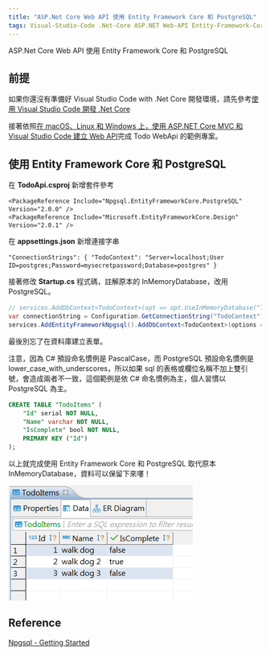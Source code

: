 ```yaml
---
title: "ASP.Net Core Web API 使用 Entity Framework Core 和 PostgreSQL"
tags: Visual-Studio-Code .Net-Core ASP.NET Web-API Entity-Framework-Core PostgreSQL CSharp
---
```


ASP.Net Core Web API 使用 Entity Framework Core 和 PostgreSQL

## 前提

如果你還沒有準備好 Visual Studio Code with .Net Core 開發環境，請先參考[使用 Visual Studio Code 開發 .Net Core](https://twblog.hongjianching.com/2018/01/14/visual-studio-code-with-dotnet-core/)

接著依照[在 macOS、Linux 和 Windows 上，使用 ASP.NET Core MVC 和 Visual Studio Code 建立 Web API](https://docs.microsoft.com/zh-tw/aspnet/core/tutorials/web-api-vsc)完成 Todo WebApi 的範例專案。

## 使用 Entity Framework Core 和 PostgreSQL

在 **TodoApi.csproj** 新增套件參考

```
<PackageReference Include="Npgsql.EntityFrameworkCore.PostgreSQL" Version="2.0.0" />
<PackageReference Include="Microsoft.EntityFrameworkCore.Design" Version="2.0.1" />
```

在 **appsettings.json** 新增連接字串

```
"ConnectionStrings": { "TodoContext": "Server=localhost;User ID=postgres;Password=mysecretpassword;Database=postgres" }
```

接著修改 **Startup.cs** 程式碼，註解原本的 InMemoryDatabase，改用 PostgreSQL。

```csharp
// services.AddDbContext<TodoContext>(opt => opt.UseInMemoryDatabase("TodoList"));
var connectionString = Configuration.GetConnectionString("TodoContext");
services.AddEntityFrameworkNpgsql().AddDbContext<TodoContext>(options => options.UseNpgsql(connectionString));
```

最後別忘了在資料庫建立表單。

注意，因為 C# 預設命名慣例是 PascalCase，而 PostgreSQL 預設命名慣例是 lower_case_with_underscores，所以如果 sql 的表格或欄位名稱不加上雙引號，會造成兩者不一致，這個範例是依 C# 命名慣例為主，個人習慣以 PostgreSQL 為主。

```sql
CREATE TABLE "TodoItems" (
    "Id" serial NOT NULL,
    "Name" varchar NOT NULL,
    "IsComplete" bool NOT NULL,
    PRIMARY KEY ("Id")
);
```

以上就完成使用 Entity Framework Core 和 PostgreSQL 取代原本 InMemoryDatabase，資料可以保留下來嘍！

![](/assets/images/2018-01-15-asp-dotnet-core-web-api-using-entity-framework-core-and-postgresql/001.png)

## Reference

[Npgsql - Getting Started](http://www.npgsql.org/efcore/index.html)

